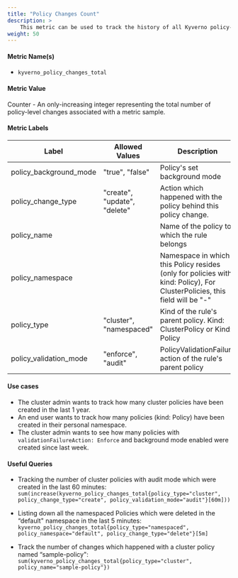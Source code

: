 ```yaml
---
title: "Policy Changes Count"
description: >
    This metric can be used to track the history of all Kyverno policy-related changes such as policy creations, updates, and deletions.
weight: 50
---
```


#### Metric Name(s)

* `kyverno_policy_changes_total`

#### Metric Value

Counter - An only-increasing integer representing the total number of policy-level changes associated with a metric sample.

#### Metric Labels

| Label | Allowed Values | Description |
| --- | --- | --- |
| policy\_background\_mode | "true", "false" | Policy's set background mode |
| policy\_change\_type | "create", "update", "delete" | Action which happened with the policy behind this policy change. |
| policy\_name | | Name of the policy to which the rule belongs                                                                              |
| policy\_namespace | | Namespace in which this Policy resides (only for policies with kind: Policy), For ClusterPolicies, this field will be "-" |
| policy\_type | "cluster", "namespaced" | Kind of the rule's parent policy. Kind: ClusterPolicy or Kind: Policy |
| policy\_validation\_mode | "enforce", "audit" | PolicyValidationFailure action of the rule's parent policy |

#### Use cases

* The cluster admin wants to track how many cluster policies have been created in the last 1 year.
* An end user wants to track how many policies (kind: Policy) have been created in their personal namespace.
* The cluster admin wants to see how many policies with `validationFailureAction: Enforce` and background mode enabled were created since last week.

#### Useful Queries

* Tracking the number of cluster policies with audit mode which were created in the last 60 minutes:<br>
`sum(increase(kyverno_policy_changes_total{policy_type="cluster", policy_change_type="create", policy_validation_mode="audit"}[60m]))`

* Listing down all the namespaced Policies which were deleted in the “default" namespace in the last 5 minutes:<br>
`kyverno_policy_changes_total{policy_type="namespaced", policy_namespace="default", policy_change_type="delete"}[5m]`

* Track the number of changes which happened with a cluster policy named “sample-policy":<br>
`sum(kyverno_policy_changes_total{policy_type="cluster", policy_name="sample-policy"})`
